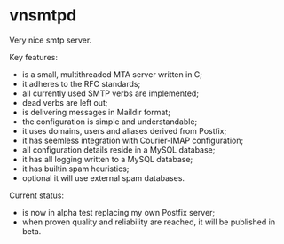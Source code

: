 vnsmtpd
=======

Very nice smtp server.

Key features:
* is a small, multithreaded MTA server written in C;
* it adheres to the RFC standards;
* all currently used SMTP verbs are implemented;
* dead verbs are left out;
* is delivering messages in Maildir format;
* the configuration is simple and understandable;
* it uses domains, users and aliases derived from Postfix;
* it has seemless integration with Courier-IMAP configuration;
* all configuration details reside in a MySQL database;
* it has all logging written to a MySQL database;
* it has builtin spam heuristics;
* optional it will use external spam databases.

Current status:
* is now in alpha test replacing my own Postfix server;
* when proven quality and reliability are reached, it will be published in beta.




